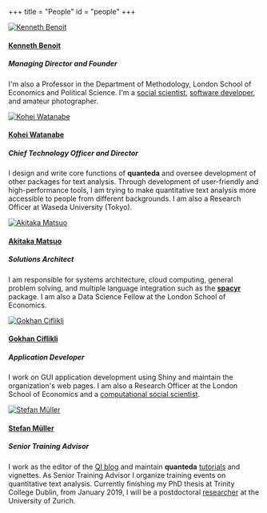 +++
title = "People"
id = "people"
+++

<div class="container">
      <div class="row">
      <div class="span4">
          <div class="well">
          <div class="min-height">
          <a href="mailto:kbenoit@quanteda.org">
            <div class="centered e_bounce">
              <img class="img-circle" src="/img/kenbenoit.png" alt="Kenneth Benoit">
              <h4><strong>Kenneth Benoit</strong></h4></a>
              <h5><i>Managing Director</i> and <i>Founder</i></h4>
              <p>
                I'm also a Professor in the Department of Methodology, London School of Economics and Political Science.  I'm a <a href="https://kenbenoit.net">social scientist</a>, <a href="https://github.com/kbenoit">software developer</a>, and amateur photographer.
              </p>
            </div>
          </div>
        </div>
      </div>  
          <div class="span4">
          <div class="well">
          <div class="min-height">
          <a href="mailto:koheiw@quanteda.org">
            <div class="centered e_bounce">
              <img class="img-circle" src="/img/kohei-watanabe.png" alt="Kohei Watanabe">
              <h4><strong>Kohei Watanabe</strong></h4></a>
              <h5><i>Chief Technology Officer</i> and <i>Director</i></h4>
              <p>
                I design and write core functions of <strong>quanteda</strong> and oversee development of other packages for text analysis. Through development of user-friendly and high-performance tools, I am trying to make quantitative text analysis more accessible to people from different backgrounds. I am also a Research Officer at Waseda University (Tokyo).
              </p>
            </div>
          </div>
        </div>
      </div>   
        <div class="span4">
          <div class="well">
          <div class="min-height">
          <a href="mailto:amatsuo@quanteda.org">
            <div class="centered e_bounce">
              <img class="img-circle" src="/img/akitaka-matsuo.png" alt="Akitaka Matsuo">
              <h4><strong>Akitaka Matsuo</strong></h4></a>
              <h5><i>Solutions Architect</i></h4>
              <p>
                I am responsible for systems architecture, cloud computing, general problem solving, and multiple language integration such as the <a href="https://spacyr.quanteda.io"><strong>spacyr</strong></a> package. I am also a Data Science Fellow at the London School of Economics.
              </p>
            </div>
          </div>
        </div>
      </div>   
    </div>
        <div class="row">
        <div class="span4">
          <div class="well">
          <div class="min-height">
          <a href="mailto:gokhan@quanteda.org">
            <div class="centered e_bounce">
              <img class="img-circle" src="/img/ciflikli.png" alt="Gokhan Ciflikli">
              <h4><strong>Gokhan Ciflikli</strong></h4></a>
              <h5><i>Application Developer</i></h4>
              <p>
                I work on GUI application development using Shiny and maintain the organization's web pages. I am also a Research Officer at the London School of Economics and a <a href="https://gokhan.io">computational social scientist</a>.
              </p>
            </div>
          </div>
        </div>
      </div>   
      <div class="span4">
          <div class="well">
          <div class="min-height">
          <a href="mailto:smueller@quanteda.org">
            <div class="centered e_bounce">
              <img class="img-circle" src="/img/stefan.jpg" alt="Stefan Müller">
              <h4><strong>Stefan Müller</strong></h4></a>
              <h5><i>Senior Training Advisor</i></h4>
              <p>
                I work as the editor of the <a href="https://blog.quanteda.org">QI blog</a> and maintain <strong>quanteda</strong> <a href="https://tutorial.quanteda.io">tutorials</a> and vignettes. As Senior Training Advisor I organize training events on quantitative text analysis. Currently finishing my PhD thesis at Trinity College Dublin, from January 2019, I will be a postdoctoral <a href="https://muellerstefan.net">researcher</a> at the University of Zurich.
              </p>
            </div>
          </div>
        </div>
      </div>
    </div>   
